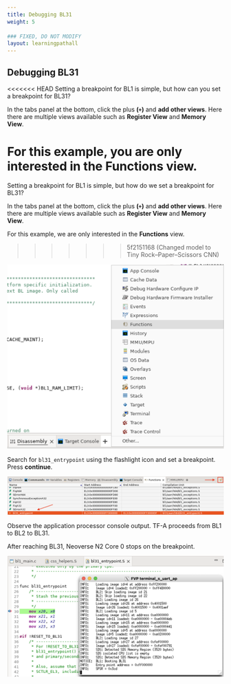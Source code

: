 ```yaml
---
title: Debugging BL31
weight: 5

### FIXED, DO NOT MODIFY
layout: learningpathall
---
```


## Debugging BL31 
<<<<<<< HEAD
Setting a breakpoint for BL1 is simple, but how can you set a breakpoint for BL31?

In the tabs panel at the bottom, click the plus **(`+`)** and **add other views**. Here there are multiple views available such as **Register View** and **Memory View**.

For this example, you are only interested in the **Functions** view.
=======
Setting a breakpoint for BL1 is simple, but how do we set a breakpoint for BL31?

In the tabs panel at the bottom, click the plus **(`+`)** and **add other views**. Here there are multiple views available such as **Register View** and **Memory View**.

For this example, we are only interested in the **Functions** view.
>>>>>>> 5f2151168 (Changed model to Tiny Rock–Paper–Scissors CNN)

![add functions alt-text#center](images/add_functions.png "Figure 1. Add functions tab")

Search for ``bl31_entrypoint`` using the flashlight icon and set a breakpoint. Press **continue**.

![bl31 breakpoint 1 alt-text#center](images/bl31_breakpoint-1.png "Figure 2. BL31 breakpoint 1")

Observe the application processor console output. TF-A proceeds from BL1 to BL2 to BL31.

After reaching BL31, Neoverse N2 Core 0 stops on the breakpoint.

![bl31 breakpoint 2 alt-text#center](images/bl31_breakpoint-2.png "Figure 3. BL31 breakpoint 2")
